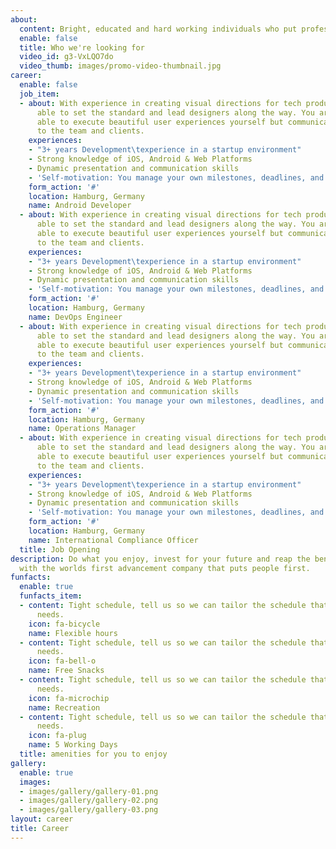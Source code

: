 ```yaml
---
about:
  content: Bright, educated and hard working individuals who put professionalism first.
  enable: false
  title: Who we're looking for
  video_id: g3-VxLQO7do
  video_thumb: images/promo-video-thumbnail.jpg
career:
  enable: false
  job_item:
  - about: With experience in creating visual directions for tech products, you are
      able to set the standard and lead designers along the way. You are not only
      able to execute beautiful user experiences yourself but communicate those concepts
      to the team and clients.
    experiences:
    - "3+ years Development\texperience in a startup environment"
    - Strong knowledge of iOS, Android & Web Platforms
    - Dynamic presentation and communication skills
    - 'Self-motivation: You manage your own milestones, deadlines, and priorities'
    form_action: '#'
    location: Hamburg, Germany
    name: Android Developer
  - about: With experience in creating visual directions for tech products, you are
      able to set the standard and lead designers along the way. You are not only
      able to execute beautiful user experiences yourself but communicate those concepts
      to the team and clients.
    experiences:
    - "3+ years Development\texperience in a startup environment"
    - Strong knowledge of iOS, Android & Web Platforms
    - Dynamic presentation and communication skills
    - 'Self-motivation: You manage your own milestones, deadlines, and priorities'
    form_action: '#'
    location: Hamburg, Germany
    name: DevOps Engineer
  - about: With experience in creating visual directions for tech products, you are
      able to set the standard and lead designers along the way. You are not only
      able to execute beautiful user experiences yourself but communicate those concepts
      to the team and clients.
    experiences:
    - "3+ years Development\texperience in a startup environment"
    - Strong knowledge of iOS, Android & Web Platforms
    - Dynamic presentation and communication skills
    - 'Self-motivation: You manage your own milestones, deadlines, and priorities'
    form_action: '#'
    location: Hamburg, Germany
    name: Operations Manager
  - about: With experience in creating visual directions for tech products, you are
      able to set the standard and lead designers along the way. You are not only
      able to execute beautiful user experiences yourself but communicate those concepts
      to the team and clients.
    experiences:
    - "3+ years Development\texperience in a startup environment"
    - Strong knowledge of iOS, Android & Web Platforms
    - Dynamic presentation and communication skills
    - 'Self-motivation: You manage your own milestones, deadlines, and priorities'
    form_action: '#'
    location: Hamburg, Germany
    name: International Compliance Officer
  title: Job Opening
description: Do what you enjoy, invest for your future and reap the benefits of working
  with the worlds first advancement company that puts people first.
funfacts:
  enable: true
  funfacts_item:
  - content: Tight schedule, tell us so we can tailor the schedule that fits your
      needs.
    icon: fa-bicycle
    name: Flexible hours
  - content: Tight schedule, tell us so we can tailor the schedule that fits your
      needs.
    icon: fa-bell-o
    name: Free Snacks
  - content: Tight schedule, tell us so we can tailor the schedule that fits your
      needs.
    icon: fa-microchip
    name: Recreation
  - content: Tight schedule, tell us so we can tailor the schedule that fits your
      needs.
    icon: fa-plug
    name: 5 Working Days
  title: amenities for you to enjoy
gallery:
  enable: true
  images:
  - images/gallery/gallery-01.png
  - images/gallery/gallery-02.png
  - images/gallery/gallery-03.png
layout: career
title: Career
---
```

